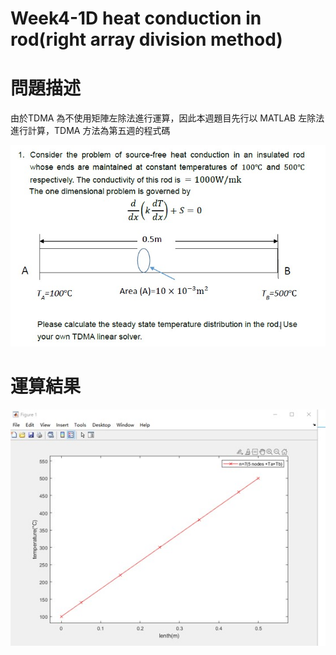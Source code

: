 # Week4-1D heat conduction in rod(right array division method)



# 問題描述
由於TDMA 為不使用矩陣左除法進行運算，因此本週題目先行以 MATLAB 左除法進行計算，TDMA 方法為第五週的程式碼

![image](https://github.com/HaoWeiChu/CFD/blob/master/Week4-1D%20heat%20conduction%20in%20rod(right%20array%20division%20method)/images/Worked%20example.jpg)


# 運算結果
![image](https://github.com/HaoWeiChu/CFD/blob/master/Week4-1D%20heat%20conduction%20in%20rod(right%20array%20division%20method)/images/Solution_MATLAB.jpg)






